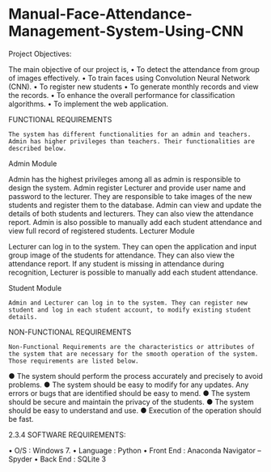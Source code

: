 # Manual-Face-Attendance-Management-System-Using-CNN

Project Objectives:

  The main objective of our project is, 
•	To detect the attendance from group of images effectively.
•	To train faces using Convolution Neural Network (CNN).
•	To register new students
•	To generate monthly records and view the records.
•	To enhance the overall performance for classification algorithms.
•	To implement the web application.


FUNCTIONAL REQUIREMENTS

    The system has different functionalities for an admin and teachers. Admin has higher privileges than teachers. Their functionalities are described below.

Admin Module

   Admin has the highest privileges among all as admin is responsible to design the system. Admin register Lecturer and provide user name and password to the lecturer. They are responsible to take images of the new students and register them to the database. Admin can view and update the details of both students and lecturers. They can also view the attendance report. Admin is also possible to manually add each student attendance and view full record of registered students.
Lecturer Module

   Lecturer can log in to the system. They can open the application and input group image of the students for attendance. They can also view the attendance report. If any student is missing in attendance during recognition,
Lecturer is possible to manually add each student attendance. 

Student Module

    Admin and Lecturer can log in to the system. They can register new student and log in each student account, to modify existing student details.
   
NON-FUNCTIONAL REQUIREMENTS

    Non-Functional Requirements are the characteristics or attributes of the system that are necessary for the smooth operation of the system. Those requirements are listed below.
● The system should perform the process accurately and precisely to avoid
problems.
● The system should be easy to modify for any updates. Any errors or
bugs that are identified should be easy to mend.
● The system should be secure and maintain the privacy of the students.
● The system should be easy to understand and use.
● Execution of the operation should be fast.



2.3.4  SOFTWARE REQUIREMENTS:

•	O/S                    :  Windows 7.
•	Language	:  Python
•	Front End           : Anaconda Navigator – Spyder
•	Back End            : SQLite 3
